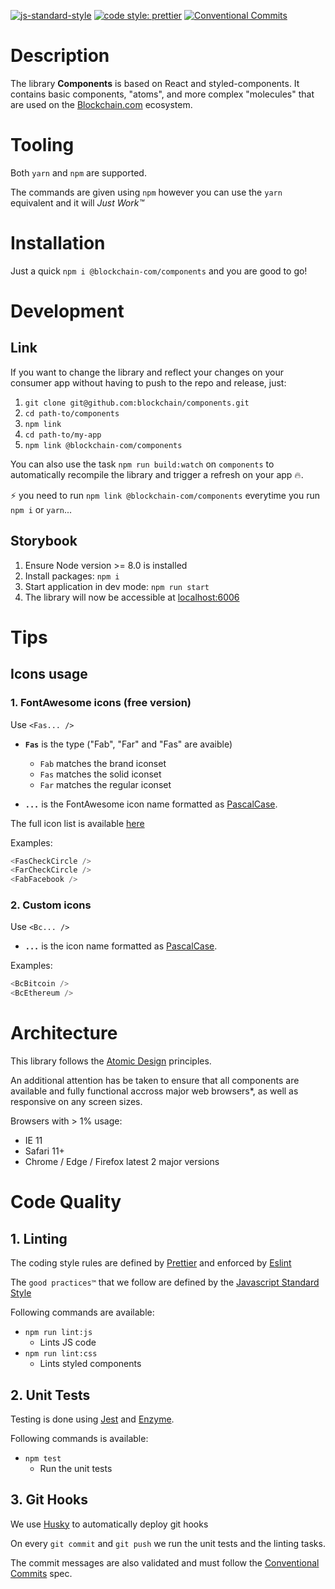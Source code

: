 [![js-standard-style](https://img.shields.io/badge/code%20style-standard-brightgreen.svg)](http://standardjs.com)
[![code style: prettier](https://img.shields.io/badge/code_style-prettier-ff69b4.svg?style=flat-square)](https://github.com/prettier/prettier)
[![Conventional Commits](https://img.shields.io/badge/Conventional%20Commits-1.0.0-green.svg)](https://conventionalcommits.org)

# Description
The library **Components** is based on React and styled-components. It contains basic components, "atoms", and more complex "molecules" that are used on the [Blockchain.com](https://www.blockchain.com) ecosystem.

# Tooling
Both `yarn` and `npm` are supported.

The commands are given using `npm` however you can use the `yarn` equivalent and it will *Just Work™*

# Installation

Just a quick `npm i @blockchain-com/components` and you are good to go!


# Development

## Link

If you want to change the library and reflect your changes on your consumer app without having to push to the repo and release, just:

1. `git clone git@github.com:blockchain/components.git`
2. `cd path-to/components`
3. `npm link`
4. `cd path-to/my-app`
5. `npm link @blockchain-com/components`

You can also use the task `npm run build:watch` on `components` to automatically recompile the library and trigger a refresh on your app :fire:.

:zap: you need to run `npm link @blockchain-com/components` everytime you run `npm i` or `yarn`...

## Storybook

1. Ensure Node version >= 8.0 is installed
2. Install packages: `npm i`
3. Start application in dev mode: `npm run start`
4. The library will now be accessible at [localhost:6006](http://localhost:6006)

# Tips

## Icons usage

### 1. FontAwesome icons (free version)

Use `<Fas... />`

* **`Fas`** is the type ("Fab", "Far" and "Fas" are avaible)
  * `Fab` matches the brand iconset
  * `Fas` matches the solid iconset
  * `Far` matches the regular iconset

* **`...`** is the FontAwesome icon name formatted as [PascalCase](http://wiki.c2.com/?PascalCase).

The full icon list is available [here](https://fontawesome.com/icons)

Examples:

```javascript
<FasCheckCircle />
<FarCheckCircle />
<FabFacebook />
```

### 2. Custom icons
Use `<Bc... />`

* **`...`** is the icon name formatted as [PascalCase](http://wiki.c2.com/?PascalCase).

Examples:

```javascript
<BcBitcoin />
<BcEthereum />
```

# Architecture
This library follows the [Atomic Design](http://atomicdesign.bradfrost.com/chapter-2/) principles.

An additional attention has be taken to ensure that all components are available and fully functional accross major web browsers*, as well as responsive on any screen sizes.

Browsers with > 1% usage:
* IE 11
* Safari 11+
* Chrome / Edge / Firefox latest 2 major versions

# Code Quality

## 1. Linting
The coding style rules are defined by [Prettier](https://prettier.io/) and enforced by [Eslint](https://eslint.org)

The ```good practices™``` that we follow are defined by the [Javascript Standard Style](https://standardjs.com/rules.html)

Following commands are available:
* `npm run lint:js`
  * Lints JS code
* `npm run lint:css`
  * Lints styled components

## 2. Unit Tests

Testing is done using [Jest](https://facebook.github.io/jest/) and [Enzyme](http://airbnb.io/enzyme/).

Following commands is available:
* `npm test`
  * Run the unit tests


## 3. Git Hooks
We use [Husky](https://github.com/typicode/husky) to automatically deploy git hooks

On every `git commit` and `git push` we run the unit tests and the linting tasks.

The commit messages are also validated and must follow the [Conventional Commits](https://conventionalcommits.org/) spec.
